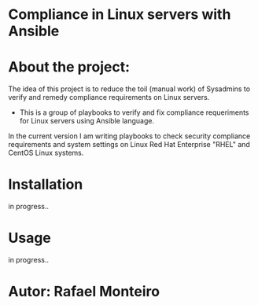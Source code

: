 # Compliance in Linux servers with Ansible

# About the project:

The idea of this project is to reduce the toil (manual work) of Sysadmins to verify and remedy compliance requirements on Linux servers.

- This is a group of playbooks to verify and fix compliance requeriments for Linux servers using Ansible language.

In the current version I am writing playbooks to check security compliance requirements and system settings on Linux Red Hat Enterprise "RHEL" and CentOS Linux systems. 


# Installation

in progress..

# Usage

in progress..





# Autor: Rafael Monteiro
